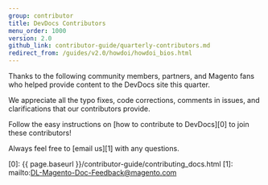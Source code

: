 ```yaml
---
group: contributor
title: DevDocs Contributors
menu_order: 1000
version: 2.0
github_link: contributor-guide/quarterly-contributors.md
redirect_from: /guides/v2.0/howdoi/howdoi_bios.html
---
```


Thanks to the following community members, partners, and Magento fans who helped provide content to the DevDocs site this quarter.

We appreciate all the typo fixes, code corrections, comments in issues, and clarifications that our contributors provide.

Follow the easy instructions on [how to contribute to DevDocs][0] to join these contributors!

Always feel free to [email us][1] with any questions.

<div class="devdocs-contributors"></div>


[0]: {{ page.baseurl }}/contributor-guide/contributing_docs.html
[1]: mailto:DL-Magento-Doc-Feedback@magento.com
